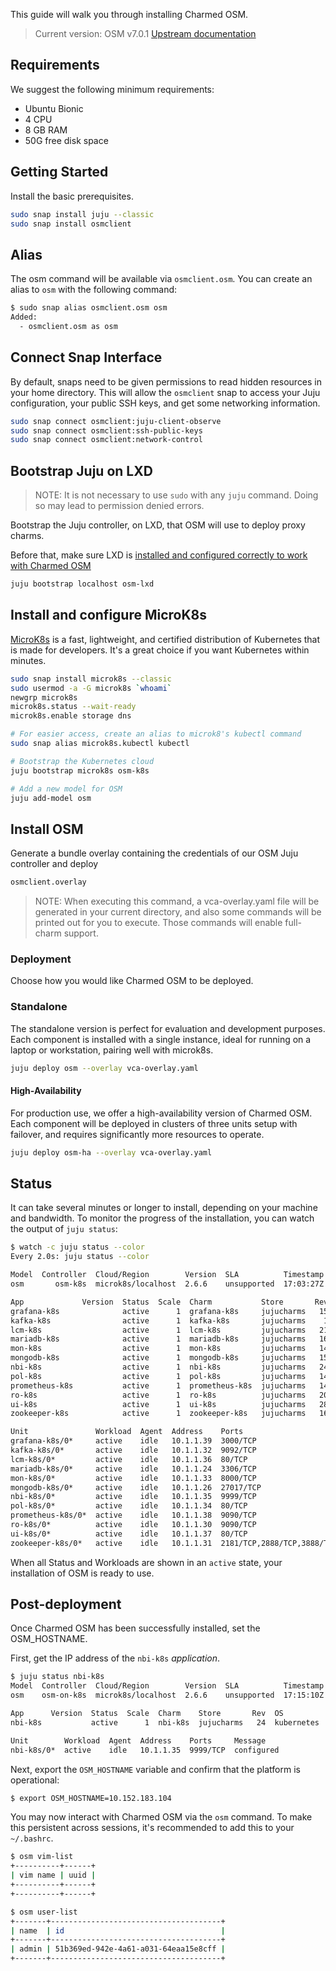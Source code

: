 This guide will walk you through installing Charmed OSM.

> Current version: OSM v7.0.1
> [Upstream documentation](https://osm.etsi.org/docs/user-guide/)
## Requirements

We suggest the following minimum requirements:

- Ubuntu Bionic
- 4 CPU
- 8 GB RAM
- 50G free disk space

## Getting Started

Install the basic prerequisites.

```bash
sudo snap install juju --classic
sudo snap install osmclient
```

## Alias

The osm command will be available via `osmclient.osm`. You can create an alias to `osm` with the following command:

```bash
$ sudo snap alias osmclient.osm osm
Added:
  - osmclient.osm as osm
```

## Connect Snap Interface

By default, snaps need to be given permissions to read hidden resources in your home directory. This will allow the `osmclient` snap to access your Juju configuration, your public SSH keys, and get some networking information.

```bash
sudo snap connect osmclient:juju-client-observe
sudo snap connect osmclient:ssh-public-keys
sudo snap connect osmclient:network-control
```

## Bootstrap Juju on LXD

> NOTE: It is not necessary to use  `sudo` with any `juju` command. Doing so may lead to permission denied errors.

Bootstrap the Juju controller, on LXD, that OSM will use to deploy proxy charms.

Before that, make sure LXD is [installed and configured correctly to work with Charmed OSM](https://discourse.jujucharms.com/t/configuring-lxd-for-charmed-osm/1920)

```bash
juju bootstrap localhost osm-lxd
```

## Install and configure MicroK8s

[MicroK8s](https://microk8s.io/) is a fast, lightweight, and certified distribution of Kubernetes that is made for developers. It's a great choice if you want Kubernetes within minutes. 

```bash
sudo snap install microk8s --classic
sudo usermod -a -G microk8s `whoami`
newgrp microk8s
microk8s.status --wait-ready
microk8s.enable storage dns

# For easier access, create an alias to microk8's kubectl command
sudo snap alias microk8s.kubectl kubectl

# Bootstrap the Kubernetes cloud
juju bootstrap microk8s osm-k8s

# Add a new model for OSM
juju add-model osm
```

## Install OSM

Generate a bundle overlay containing the credentials of our OSM Juju controller and deploy 

```bash
osmclient.overlay
```
> NOTE: When executing this command, a vca-overlay.yaml file will be generated in your current directory, and also some commands will be printed out for you to execute. Those commands will enable full-charm support.
### Deployment

Choose how you would like Charmed OSM to be deployed. 

### Standalone

The standalone version is perfect for evaluation and development purposes. Each component is installed with a single instance, ideal for running on a laptop or workstation, pairing well with microk8s.

```bash
juju deploy osm --overlay vca-overlay.yaml
```

#### High-Availability

For production use, we offer a high-availability version of Charmed OSM. Each component will be deployed in clusters of three units setup with failover, and requires significantly more resources to operate.

```bash
juju deploy osm-ha --overlay vca-overlay.yaml
```

## Status

It can take several minutes or longer to install, depending on your machine and bandwidth. To monitor the progress of the installation, you can watch the output of `juju status`:

```bash
$ watch -c juju status --color
Every 2.0s: juju status --color                                                                                                                                                                                                             micro-osm: Fri Aug 23 17:03:25 2019

Model  Controller  Cloud/Region        Version  SLA          Timestamp
osm       osm-k8s  microk8s/localhost  2.6.6    unsupported  17:03:27Z

App             Version  Status  Scale  Charm           Store       Rev  OS          Address         Notes 
grafana-k8s              active      1  grafana-k8s     jujucharms   15  kubernetes  10.152.183.122 
kafka-k8s                active      1  kafka-k8s       jujucharms    1  kubernetes  10.152.183.90     
lcm-k8s                  active      1  lcm-k8s         jujucharms   21  kubernetes  10.152.183.44 
mariadb-k8s              active      1  mariadb-k8s     jujucharms   16  kubernetes  10.152.183.75     
mon-k8s                  active      1  mon-k8s         jujucharms   14  kubernetes  10.152.183.231   
mongodb-k8s              active      1  mongodb-k8s     jujucharms   15  kubernetes  10.152.183.15     
nbi-k8s                  active      1  nbi-k8s         jujucharms   24  kubernetes  10.152.183.104 
pol-k8s                  active      1  pol-k8s         jujucharms   14  kubernetes  10.152.183.230 
prometheus-k8s           active      1  prometheus-k8s  jujucharms   14  kubernetes  10.152.183.13    
ro-k8s                   active      1  ro-k8s          jujucharms   20  kubernetes  10.152.183.56     
ui-k8s                   active      1  ui-k8s          jujucharms   28  kubernetes  10.152.183.7     
zookeeper-k8s            active      1  zookeeper-k8s   jujucharms   16  kubernetes  10.152.183.140     

Unit               Workload  Agent  Address    Ports                       Message   
grafana-k8s/0*     active    idle   10.1.1.39  3000/TCP                    configured   
kafka-k8s/0*       active    idle   10.1.1.32  9092/TCP                    configured   
lcm-k8s/0*         active    idle   10.1.1.36  80/TCP                      configured   
mariadb-k8s/0*     active    idle   10.1.1.24  3306/TCP                    ready   
mon-k8s/0*         active    idle   10.1.1.33  8000/TCP                    configured   
mongodb-k8s/0*     active    idle   10.1.1.26  27017/TCP                   configured   
nbi-k8s/0*         active    idle   10.1.1.35  9999/TCP                    configured   
pol-k8s/0*         active    idle   10.1.1.34  80/TCP                      configured   
prometheus-k8s/0*  active    idle   10.1.1.38  9090/TCP                    configured
ro-k8s/0*          active    idle   10.1.1.30  9090/TCP                    configured   
ui-k8s/0*          active    idle   10.1.1.37  80/TCP                      configured   
zookeeper-k8s/0*   active    idle   10.1.1.31  2181/TCP,2888/TCP,3888/TCP  configured   
```

When all Status and Workloads are shown in an `active` state, your installation of OSM is ready to use.

## Post-deployment

Once Charmed OSM has been successfully installed, set the OSM_HOSTNAME.

First, get the IP address of the `nbi-k8s` *application*.

```bash
$ juju status nbi-k8s
Model  Controller  Cloud/Region        Version  SLA          Timestamp
osm    osm-on-k8s  microk8s/localhost  2.6.6    unsupported  17:15:10Z

App      Version  Status  Scale  Charm    Store       Rev  OS          Address         Notes
nbi-k8s           active      1  nbi-k8s  jujucharms   24  kubernetes  10.152.183.104  

Unit        Workload  Agent  Address    Ports     Message
nbi-k8s/0*  active    idle   10.1.1.35  9999/TCP  configured
```

Next, export the `OSM_HOSTNAME` variable and confirm that the platform is operational:

```bash
$ export OSM_HOSTNAME=10.152.183.104
```
You may now interact with Charmed OSM via the `osm` command. To make this persistent across sessions, it's recommended to add this to your `~/.bashrc`.

```bash
$ osm vim-list
+----------+------+
| vim name | uuid |
+----------+------+
+----------+------+

$ osm user-list
+-------+--------------------------------------+
| name  | id                                   |
+-------+--------------------------------------+
| admin | 51b369ed-942e-4a61-a031-64eaa15e8cff |
+-------+--------------------------------------+

```
